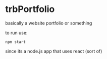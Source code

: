 # trbPortfolio
basically a website portfolio or something

to run use:

```
npm start
```
since its a node.js app that uses react (sort of)
